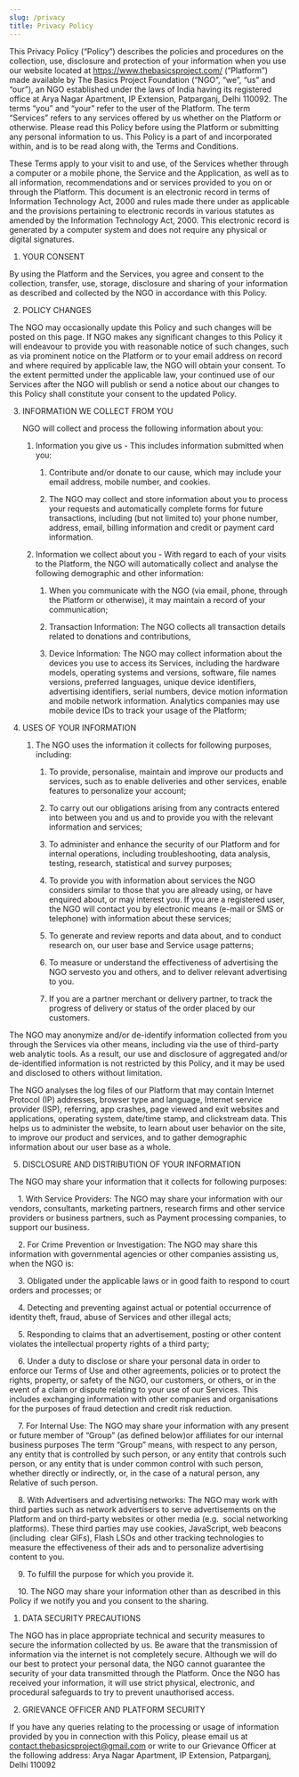 ```yaml
---
slug: /privacy
title: Privacy Policy
---
```


This Privacy Policy (“Policy”) describes the policies and procedures on the collection, use, disclosure and protection of your information when you use our website located at https://www.thebasicsproject.com/ (“Platform”) made available by The Basics Project Foundation (“NGO”, “we”, “us” and “our”), an NGO established under the laws of India having its registered office at Arya Nagar Apartment, IP Extension, Patparganj, Delhi 110092. The terms “you” and “your” refer to the user of the Platform. The term “Services” refers to any services offered by us whether on the Platform or otherwise. Please read this Policy before using the Platform or submitting any personal information to us. This Policy is a part of and incorporated within, and is to be read along with, the Terms and Conditions.

These Terms apply to your visit to and use, of the Services whether through a computer or a mobile phone, the Service and the Application, as well as to all information, recommendations and or services provided to you on or through the Platform. This document is an electronic record in terms of Information Technology Act, 2000 and rules made there under as applicable and the provisions pertaining to electronic records in various statutes as amended by the Information Technology Act, 2000. This electronic record is generated by a computer system and does not require any physical or digital signatures.

1. YOUR CONSENT

By using the Platform and the Services, you agree and consent to the collection, transfer, use, storage, disclosure and sharing of your information as described and collected by the NGO in accordance with this Policy.

2. POLICY CHANGES

The NGO may occasionally update this Policy and such changes will be posted on this page. If NGO makes any significant changes to this Policy it will endeavour to provide you with reasonable notice of such changes, such as via prominent notice on the Platform or to your email address on record and where required by applicable law, the NGO will obtain your consent. To the extent permitted under the applicable law, your continued use of our Services after the NGO will publish or send a notice about our changes to this Policy shall constitute your consent to the updated Policy.

3. INFORMATION WE COLLECT FROM YOU

    NGO will collect and process the following information about you:

    1. Information you give us - This includes information submitted when you:

        1. Contribute and/or donate to our cause, which may include your email address, mobile number, and cookies.

        2. The NGO may collect and store information about you to process your requests and automatically complete forms for future transactions, including (but not limited to) your phone number, address, email, billing information and credit or payment card information.

    2. Information we collect about you - With regard to each of your visits to the Platform, the NGO will automatically collect and analyse the following demographic and other information:

        1. When you communicate with the NGO (via email, phone, through the Platform or otherwise), it may maintain a record of your communication;

        2. Transaction Information: The NGO collects all transaction details related to donations and contributions,

        3. Device Information: The NGO may collect information about the devices you use to access its Services, including the hardware models, operating systems and versions, software, file names versions, preferred languages, unique device identifiers, advertising identifiers, serial numbers, device motion information and mobile network information. Analytics companies may use mobile device IDs to track your usage of the Platform;

4. USES OF YOUR INFORMATION

    1. The NGO uses the information it collects for following purposes, including:

        1. To provide, personalise, maintain and improve our products and services, such as to enable deliveries and other services, enable features to personalize your account;

        2. To carry out our obligations arising from any contracts entered into between you and us and to provide you with the relevant information and services;

        3. To administer and enhance the security of our Platform and for internal operations, including troubleshooting, data analysis, testing, research, statistical and survey purposes;

        4. To provide you with information about services the NGO considers similar to those that you are already using, or have enquired about, or may interest you. If you are a registered user, the NGO will contact you by electronic means (e-mail or SMS or telephone) with information about these services;

        5. To generate and review reports and data about, and to conduct research on, our user base and Service usage patterns;

        6. To measure or understand the effectiveness of advertising the NGO servesto you and others, and to deliver relevant advertising to you.

        7. If you are a partner merchant or delivery partner, to track the progress of delivery or status of the order placed by our customers.

The NGO may anonymize and/or de-identify information collected from you through the Services via other means, including via the use of third-party web analytic tools. As a result, our use and disclosure of aggregated and/or de-identified information is not restricted by this Policy, and it may be used and disclosed to others without limitation.

The NGO analyses the log files of our Platform that may contain Internet Protocol (IP) addresses, browser type and language, Internet service provider (ISP), referring, app crashes, page viewed and exit websites and applications, operating system, date/time stamp, and clickstream data. This helps us to administer the website, to learn about user behavior on the site, to improve our product and services, and to gather demographic information about our user base as a whole.

5. DISCLOSURE AND DISTRIBUTION OF YOUR INFORMATION

The NGO may share your information that it collects for following purposes:

    1. With Service Providers: The NGO may share your information with our vendors, consultants, marketing partners, research firms and other service providers or business partners, such as Payment processing companies, to support our business.

    2. For Crime Prevention or Investigation: The NGO may share this information with governmental agencies or other companies assisting us, when the NGO is:

    3. Obligated under the applicable laws or in good faith to respond to court orders and processes; or

    4. Detecting and preventing against actual or potential occurrence of identity theft, fraud, abuse of Services and other illegal acts;

    5. Responding to claims that an advertisement, posting or other content violates the intellectual property rights of a third party;

    6. Under a duty to disclose or share your personal data in order to enforce our Terms of Use and other agreements, policies or to protect the rights, property, or safety of the NGO, our customers, or others, or in the event of a claim or dispute relating to your use of our Services. This includes exchanging information with other companies and organisations for the purposes of fraud detection and credit risk reduction.

    7. For Internal Use: The NGO may share your information with any present or future member of “Group” (as defined below)or affiliates for our internal business purposes The term “Group” means, with respect to any person, any entity that is controlled by such person, or any entity that controls such person, or any entity that is under common control with such person, whether directly or indirectly, or, in the case of a natural person, any Relative of such person.

    8. With Advertisers and advertising networks: The NGO may work with third parties such as network advertisers to serve advertisements on the Platform and on third-party websites or other media (e.g.  social networking platforms). These third parties may use cookies, JavaScript, web beacons (including  clear GIFs), Flash LSOs and other tracking technologies to measure the effectiveness of their ads and to personalize advertising content to you.

    9. To fulfill the purpose for which you provide it.

    10. The NGO may share your information other than as described in this Policy if we notify you and you consent to the sharing.

1. DATA SECURITY PRECAUTIONS

The NGO has in place appropriate technical and security measures to secure the information collected by us. Be aware that the transmission of information via the internet is not completely secure. Although we will do our best to protect your personal data, the NGO cannot guarantee the security of your data transmitted through the Platform. Once the NGO has received your information, it will use strict physical, electronic, and procedural safeguards to try to prevent unauthorised access.

2. GRIEVANCE OFFICER AND PLATFORM SECURITY

If you have any queries relating to the processing or usage of information provided by you in connection with this Policy, please email us at contact.thebasicsproject@gmail.com or write to our Grievance Officer at the following address: Arya Nagar Apartment, IP Extension, Patparganj, Delhi 110092
